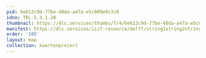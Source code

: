 ```yaml
---
pid: 6e612c9d-77be-48da-a47a-e5c009e0c3c0
idno: TRL-5.3.1.20
thumbnail: https://dlc.services/thumbs/7/4/6e612c9d-77be-48da-a47a-e5c009e0c3c0/full/400,339/0/default.jpg
manifest: https://dlc.services/iiif-resource/delft/string1string2string3/kaartenproject-2007/TRL-5.3.1.20
order: '105'
layout: map
collection: kaartenproject
---
```

